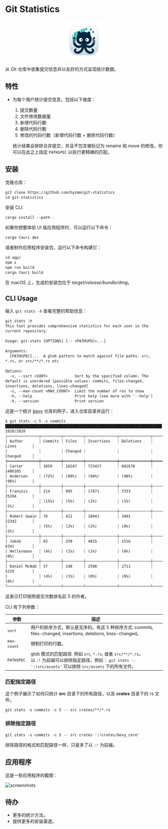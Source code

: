 # Git Statistics

<div align="center">

![app-icon](app/src-tauri/icons/128x128.png)

</div>

从 Git 仓库中收集提交信息并以友好的方式呈现统计数据。

## 特性

- 为每个用户统计提交信息，包括以下维度：

    1. 提交数量
    2. 文件修改数据量
    3. 新增代码行数
    4. 删除代码行数
    5. 修改的代码行数（新增代码行数 + 删除代码行数）

  统计结果会排除合并提交，并且不包含被标记为 rename 和 move 的修改。你可以在此之上指定 `PATHSPEC` 以执行更精确的匹配。

## 安装

克隆仓库：

```shell
git clone https://github.com/hyzmm/git-statistics
cd git-statistics
```

安装 CLI:

```shell
cargo install --path .
```

如果你想要体验 UI 版应用程序时，可以运行以下命令：

```shell
cargo tauri dev
```

或者制作应用程序安装包，运行以下命令构建它：

```shell
cd app/
npm i
npm run build
cargo tauri build
```

在 macOS 上，生成的安装包位于 *target/release/bundle/dmg*。

## CLI Usage

输入 `git stats -h` 查看完整的帮助信息：

```shell
git stats -h
This tool provides comprehensive statistics for each user in the current repository.

Usage: git-stats [OPTIONS] [-- <PATHSPEC>...]

Arguments:
  [PATHSPEC]...  A glob pattern to match against file paths. src, *.rs, or src/**/*.rs etc

Options:
  -s, --sort <SORT>            Sort by the specified column. The default is unordered [possible values: commits, files-changed, insertions, deletions, lines-changed]
  -c, --max-count <MAX_COUNT>  Limit the number of ros to show
  -h, --help                   Print help (see more with '--help')
  -V, --version                Print version
```

这是一个统计  [bevy](https://github.com/bevyengine/bevy) 仓库的例子，进入仓库目录并运行：

```shell
$ git stats -c 5 -s commits
██████████████████████████████████████████████████████████████████████ 2820/2820
┌──────────────┬─────────┬─────────┬──────────────┬──────────────┬─────────────┐
│ Author       ┆ Commits ┆ Files   ┆ Insertions   ┆ Deletions    ┆ Lines       │
│              ┆         ┆ Changed ┆              ┆              ┆ Changed     │
╞══════════════╪═════════╪═════════╪══════════════╪══════════════╪═════════════╡
│ Carter       ┆ 1059    ┆ 16247   ┆ 723427       ┆ 682678       ┆ 1406105     │
│ Anderson     ┆ (72%)   ┆ (89%)   ┆ (94%)        ┆ (98%)        ┆ (96%)       │
├╌╌╌╌╌╌╌╌╌╌╌╌╌╌┼╌╌╌╌╌╌╌╌╌┼╌╌╌╌╌╌╌╌╌┼╌╌╌╌╌╌╌╌╌╌╌╌╌╌┼╌╌╌╌╌╌╌╌╌╌╌╌╌╌┼╌╌╌╌╌╌╌╌╌╌╌╌╌┤
│ François     ┆ 214     ┆ 995     ┆ 17871        ┆ 7333         ┆ 25204       │
│              ┆ (15%)   ┆ (5%)    ┆ (2%)         ┆ (1%)         ┆ (2%)        │
├╌╌╌╌╌╌╌╌╌╌╌╌╌╌┼╌╌╌╌╌╌╌╌╌┼╌╌╌╌╌╌╌╌╌┼╌╌╌╌╌╌╌╌╌╌╌╌╌╌┼╌╌╌╌╌╌╌╌╌╌╌╌╌╌┼╌╌╌╌╌╌╌╌╌╌╌╌╌┤
│ Robert Swain ┆ 76      ┆ 421     ┆ 18941        ┆ 3401         ┆ 22342       │
│              ┆ (5%)    ┆ (2%)    ┆ (2%)         ┆ (0%)         ┆ (2%)        │
├╌╌╌╌╌╌╌╌╌╌╌╌╌╌┼╌╌╌╌╌╌╌╌╌┼╌╌╌╌╌╌╌╌╌┼╌╌╌╌╌╌╌╌╌╌╌╌╌╌┼╌╌╌╌╌╌╌╌╌╌╌╌╌╌┼╌╌╌╌╌╌╌╌╌╌╌╌╌┤
│ Jakob        ┆ 62      ┆ 250     ┆ 4825         ┆ 1516         ┆ 6341        │
│ Hellermann   ┆ (4%)    ┆ (1%)    ┆ (1%)         ┆ (0%)         ┆ (0%)        │
├╌╌╌╌╌╌╌╌╌╌╌╌╌╌┼╌╌╌╌╌╌╌╌╌┼╌╌╌╌╌╌╌╌╌┼╌╌╌╌╌╌╌╌╌╌╌╌╌╌┼╌╌╌╌╌╌╌╌╌╌╌╌╌╌┼╌╌╌╌╌╌╌╌╌╌╌╌╌┤
│ Daniel McNab ┆ 57      ┆ 248     ┆ 2508         ┆ 2711         ┆ 5219        │
│              ┆ (4%)    ┆ (1%)    ┆ (0%)         ┆ (0%)         ┆ (0%)        │
└──────────────┴─────────┴─────────┴──────────────┴──────────────┴─────────────┘
```

这表示打印按照提交次数排名前 5 的作者。

CLI 有下列参数：

| 参数          | 描述                                                                                                                                       |
|-------------|------------------------------------------------------------------------------------------------------------------------------------------|
| `sort`      | 用户的排序方式，默认是无序的。有这 5 种排序方式: commits, files-changed, insertions, deletions, lines-changed。                                                 |
| `max-count` | 限制打印的行数。                                                                                                                                 |
| `PATHSPEC`  | glob 模式的匹配路径. 例如 `src`, `*.rs`, 或者 `src/**/*.rs`。 <br /> 以 `:!` 为前缀可以排除指定路径，例如： `git stats -- ':!src/assets'`  可以排除 `src/assets` 下的所有文件。 |

### 匹配指定路径

这个例子展示了如何只统计 **src** 目录下的所有路径，以及 **crates** 目录下的 *rs* 文件。

```shell
git stats -s commits -c 5 -- src crates/**/*.rs
```

### 排除指定路径

```shell
git stats -s commits -c 5 -- src crates ':!crates/bevy_core'
```

排除路径的格式和匹配路径一样，只是多了以 `:!` 为前缀。

## 应用程序

这是一些应用程序的截图：

![screenshots](https://github.com/hyzmm/git-statistics/assets/48704743/99521b73-2bf7-404a-a5fd-6d62663b9dc2)

## 待办

- 更多的统计方法。
- 提供更多的安装渠道。
